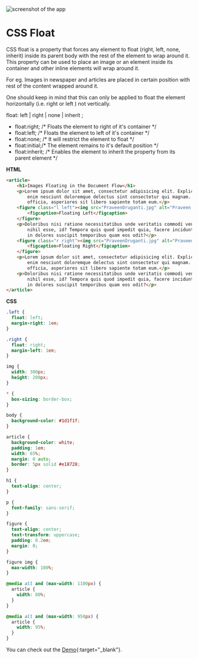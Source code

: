 ![screenshot of the app](https://raw.githubusercontent.com/praveenorugantitech/praveenorugantitech-express-js/master/tech.PNG)


# CSS Float

CSS float is a property that forces any element to float (right, left, none, inherit) inside its parent body with the rest of the element to wrap around it. This property can be used to place an image or an element inside its container and other inline elements will wrap around it.

For eg. Images in newspaper and articles are placed in certain position with rest of the content wrapped around it.

One should keep in mind that this can only be applied to float the element horizontally (i.e. right or left ) not vertically.

float: left | right | none | inherit ;

- float:right;  /* Floats the element to right of it's container */
- float:left;   /*  Floats the element to left of it's container */
- float:none;   /*  It will restrict the element to float */
- float:initial;/*  The element remains to it's default position */
- float:inherit; /*  Enables the element to inherit the property from its parent element */

**HTML**

```HTML
<article>
    <h1>Images Floating in the Document Flow</h1>
    <p>Lorem ipsum dolor sit amet, consectetur adipisicing elit. Explicabo sequi veniam ea
        enim nesciunt doloremque delectus sint consectetur qui magnam. Recusandae, hic quidem
        officia, asperiores sit libero sapiente totam eum.</p>
    <figure class="l left"><img src="PraveenOruganti.jpg" alt="Praveen Oruganti">
        <figcaption>Floating Left</figcaption>
    </figure>
    <p>Doloribus nisi ratione necessitatibus unde veritatis commodi veniam quas eaque fugiat
        nihil esse, id? Tempora quis quod impedit quia, facere incidunt, voluptatum dicta
        in dolores suscipit temporibus quam eos odit?</p>
    <figure class="r right"><img src="PraveenOruganti.jpg" alt="Praveen Oruganti">
        <figcaption>Floating Right</figcaption>
    </figure>
    <p>Lorem ipsum dolor sit amet, consectetur adipisicing elit. Explicabo sequi veniam ea
        enim nesciunt doloremque delectus sint consectetur qui magnam. Recusandae, hic quidem
        officia, asperiores sit libero sapiente totam eum.</p>
    <p>Doloribus nisi ratione necessitatibus unde veritatis commodi veniam quas eaque fugiat
        nihil esse, id? Tempora quis quod impedit quia, facere incidunt, voluptatum dicta
        in dolores suscipit temporibus quam eos odit?</p>
</article>
```

**CSS**

```CSS
.left {
  float: left;
  margin-right: 1em;
}

.right {
  float: right;
  margin-left: 1em;
}

img {
  width: 300px;
  height: 200px;
}

* {
  box-sizing: border-box;
}

body {
  background-color: #1d1f1f;
}

article {
  background-color: white;
  padding: 1em;
  width: 65%;
  margin: 0 auto;
  border: 5px solid #e18728;
}

h1 {
  text-align: center;
}

p {
  font-family: sans-serif;
}

figure {
  text-align: center;
  text-transform: uppercase;
  padding: 0.2em;
  margin: 0;
}

figure img {
  max-width: 100%;
}

@media all and (max-width: 1100px) {
  article {
    width: 80%;
  }
}

@media all and (max-width: 950px) {
  article {
    width: 95%;
  }
}

```

You can check out the [Demo](https://praveenorugantitech.github.io/praveenorugantitech-css/11_Float/Demo){:target="_blank"}.




